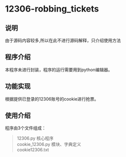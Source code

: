 # 12306-robbing_tickets

说明
----
由于源码内容较多,所以在此不进行源码解释，只介绍使用方法

程序介绍 
-------
本程序未进行封装，程序的运行需要用到python编辑器。  

功能实现
-------
根据提供已登录的12306账号的cookie进行抢票。  

使用介绍
-------
程序由3个文件组成：  
>12306.py 核心程序  
cookie_12306.py  模块、字典定义  
cookie12306.txt 

